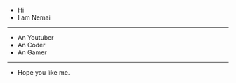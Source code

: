 - Hi
- I am Nemai

-----------------------------------------------------------------------------------------------------------------------------------------------------------

- An Youtuber
- An Coder
- An Gamer

-----------------------------------------------------------------------------------------------------------------------------------------------------------

- Hope you like me.
